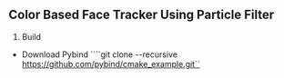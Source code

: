 ## Color Based Face Tracker Using Particle Filter

1. Build
  - Download Pybind 
      ````git clone --recursive https://github.com/pybind/cmake_example.git``
